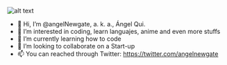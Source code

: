 ![alt text](https://static.wikia.nocookie.net/mushokutensei/images/4/45/MT-AN-S1-E01-GIF-02.gif/revision/latest/scale-to-width-down/250?cb=20210224090026)
- 👋 Hi, I’m @angelNewgate, a. k. a., Ángel Qui.
- 👀 I’m interested in coding, learn languajes, anime and even more stuffs
- 🌱 I’m currently learning how to code
- 💞️ I’m looking to collaborate on a Start-up
- 📫 You can reached through Twitter: https://twitter.com/angelnewgate

<!---
angelNewgate/angelNewgate is a ✨ special ✨ repository because its `README.md` (this file) appears on your GitHub profile.
You can click the Preview link to take a look at your changes.
--->
